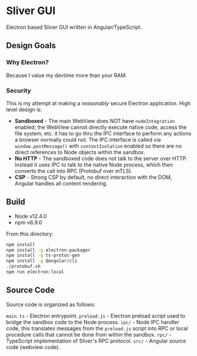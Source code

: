 # Sliver GUI

Electron based Sliver GUI written in Angular/TypeScript.

## Design Goals

### Why Electron?

Because I value my devtime more than your RAM.

### Security

This is my attempt at making a _reasonably_ secure Electron application. High level design is:

* __Sandboxed__ - The main WebView does NOT have `nodeIntegration` enabled; the WebView cannot directly execute native code, access the file system, etc. it has to go thru the IPC interface to perform any actions a browser normally could not. The IPC interface is called via `window.postMessage()` with `contextIsolation` enabled so there are no direct references to Node objects within the sandbox.
* __No HTTP__ - The sandboxed code does not talk to the server over HTTP. Instead it uses IPC to talk to the native Node process, which then converts the call into RPC (Protobuf over mTLS).
* __CSP__ - Strong CSP by default, no direct interaction with the DOM, Angular handles all content rendering.


## Build

* Node v12.4.0
* npm v6.9.0

From this directory:

```bash
npm install
npm install -g electron-packager
npm install -g ts-protoc-gen
npm install -g @angular/cli
./protobuf.sh
npm run electron:local
```

## Source Code

Source code is organized as follows:

`main.ts` - Electron entrypoint.
`preload.js` - Electron preload script used to bridge the sandbox code to the Node process.
`ipc/` - Node IPC handler code, this translates messages from the `preload.js` script into RPC or local procedure calls that cannot be done from within the sandbox.
`rpc/` - TypeScript implementation of Sliver's RPC protocol.
`src/` - Angular source code (webview code).
